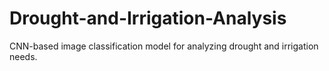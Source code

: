# Drought-and-Irrigation-Analysis
CNN-based image classification model for analyzing drought and irrigation needs.
